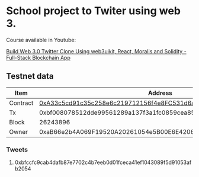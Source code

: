 # School project to Twiter using web 3.

Course available in Youtube:

[Build Web 3.0 Twitter Clone Using web3uikit, React, Moralis and Solidity - Full-Stack Blockchain App](https://www.youtube.com/watch?v=HrlpTJD_CF0)

## Testnet data

| Item     | Address                                                                                                                         |
| -------- | ------------------------------------------------------------------------------------------------------------------------------- |
| Contract | [0xA33c5cd91c35c258e6c219712156f4e8FC531d6a](https://mumbai.polygonscan.com/address/0xA33c5cd91c35c258e6c219712156f4e8FC531d6a) |
| Tx       | 0xbf008078512dde99561289a137f3a1fc0859cea856726e8939a1b72078c83de9                                                              |
| Block    | 26243896                                                                                                                        |
| Owner    | 0xaB66e2b4A069F19520A20261054e5B00E6E4206C                                                                                      |

### Tweets

1.  0xbfccfc9cab4dafb87e7702c4b7eeb0d01fceca41ef1043089f5d91053afb2054
